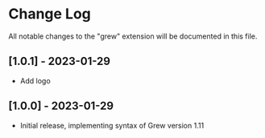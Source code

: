 # Change Log

All notable changes to the "grew" extension will be documented in this file.

## [1.0.1] - 2023-01-29
- Add logo

## [1.0.0] - 2023-01-29
- Initial release, implementing syntax of Grew version 1.11
